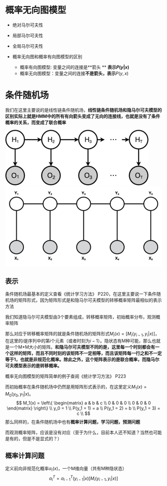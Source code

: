 # 概率无向图模型

- 绝对马尔可夫性
- 局部马尔可夫性
- 全局马尔可夫性

- 概率无向图和概率有向图模型的区别
  - 概率有向图模型:  变量之间的连接是**箭头 ** **表示$P(y|x)$**
  - 概率无向图模型：变量之间的连接**不是箭头，表示**$P(y,x)$





# 条件随机场

我们在这里主要说的是线性链条件随机场，**线性链条件随机场和隐马尔可夫模型的区别实际上就是HMM中的所有有向箭头变成了无向的连接线，也就是没有了条件概率的关系，而变成了联合概率**

<img src="images/v2-6bf9bf3b508097de1b645624eb53cedf_r.jpg" alt="HMM" style="zoom: 45%;" />



<img src="images/CRF.jpeg" alt="CRF" style="zoom:50%;" />

## 表示

条件随机场最基本的定义查看《统计学习方法》 P220，在这里主要说一下条件随机场的矩阵形式，因为矩阵形式是和隐马尔可夫模型的转移概率矩阵最相似的表示方法

我们知道隐马尔可夫模型由3个要素组成，转移概率矩阵，初始概率分布，观测概率矩阵

那么对应于转移概率矩阵的就是条件随机场的矩阵形式$M_i(x) = [M_i(y_{i-1},y_i|x)]$，在这里的$i$是序列中的第$i$个元素（或者时刻为$i-1$）。隐状态有M种可能，那么也就是一个M*M大小的矩阵。**和隐马尔可夫模型不同的是，这里每一个时刻都会有一个这样的矩阵，而且不同时刻的该矩阵不一定相等，而且该矩阵每一行之和不一定等于1，也就是非规范化概率。除此之外，这个矩阵表示的是联合概率，而隐马尔可夫模型表示的是转移概率。**

概率无向图模型的矩阵简单的例子查阅《统计学习方法》 P223

而初始概率在条件随机场中仍然是用矩阵形式表示的，在这里定义$M_1(x)=M_0(y_0,y_1|x)$。
$$
M_1(x) = \left\{
  \begin{matrix}
   a & b & c \\
   0 & 0 & 0 \\
   0 & 0 & 0
  \end{matrix} 
  \right\} \\ 
y_0 = 1 \\
P(y_1 = 1) = a \\ 
P(y_1 = 2) = b \\ 
P(y_1 = 3) = c \\ 
$$
那么同样的，在条件随机场中也有**概率计算问题，学习问题，预测问题**

而观测概率矩阵，应该是没有对应（至于为什么，目前本人还不知道？当然也可能是有的，但是不是显式的？）

## 概率计算问题

定义前向非规范化概率$\alpha_i(x)$，一个M维向量（共有M种隐状态）
$$
\alpha_i^{T} = \alpha_{i-1}^{T}(y_{i-1}|x)[M_i(y_{i-1},y_i|x)]
$$










